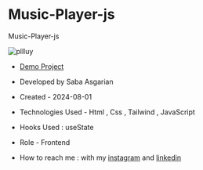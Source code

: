  
# Music-Player-js
Music-Player-js





![pllluy](https://github.com/user-attachments/assets/bea90a58-bf18-43d6-a95c-b0fea1aad017)











- [Demo Project](https://sabaasgarian.github.io/Music-Player-js/)

- Developed by Saba Asgarian

- Created - 2024-08-01

- Technologies Used - Html , Css , Tailwind , JavaScript

- Hooks Used : useState 

- Role - Frontend

- How to reach me : with my [instagram](https://www.instagram.com/saba_asgarian_web?igsh=M2Z2dTU3cHFmeW1o&utm_source=qr) and [linkedin](https://www.linkedin.com/in/saba-asgarian-69161088?utm_source=share&utm_campaign=share_via&utm_content=profile&utm_medium=ios_app) 


